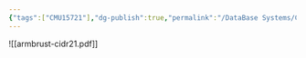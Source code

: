 ```yaml
---
{"tags":["CMU15721"],"dg-publish":true,"permalink":"/DataBase Systems/CMU 15-721 Advanced Database Systems/Lecture 01 paper-1： Lakehouse： A New Generation of Open Platforms that Unify Data Warehousing and Advanced Analytics(M.Armbrust, et al., CIDR 2021)/","dgPassFrontmatter":true,"noteIcon":"","created":"2025-06-28T16:34:33.903+08:00","updated":"2025-06-30T20:32:35.307+08:00"}
---
```


![[armbrust-cidr21.pdf]]